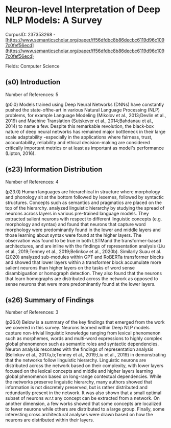 # Neuron-level Interpretation of Deep NLP Models: A Survey

CorpusID: 237353268 - [https://www.semanticscholar.org/paper/ff56dfdbc8b86decbc6119d96c1097c0fef56ecd](https://www.semanticscholar.org/paper/ff56dfdbc8b86decbc6119d96c1097c0fef56ecd)

Fields: Computer Science

## (s0) Introduction
Number of References: 5

(p0.0) Models trained using Deep Neural Networks (DNNs) have constantly pushed the state-ofthe-art in various Natural Language Processing (NLP) problems, for example Language Modeling (Mikolov et al., 2013;Devlin et al., 2019) and Machine Translation (Sutskever et al., 2014;Bahdanau et al., 2014) to name a few. Despite this remarkable revolution, the black-box nature of deep neural networks has remained major bottleneck in their large scale adaptability -especially in the applications where fairness, trust, accountability, reliability and ethical decision-making are considered critically important metrics or at least as important as model's performance (Lipton, 2016).
## (s23) Information Distribution
Number of References: 4

(p23.0) Human languages are hierarchical in structure where morphology and phonology sit at the bottom followed by lexemes, followed by syntactic structures. Concepts such as semantics and pragmatics are placed on the top of the hierarchy.  analyzed linguistic hierarchy by studying the spread of neurons across layers in various pre-trained language models. They extracted salient neurons with respect to different linguistic concepts (e.g. morphology and syntax) and found that neurons that capture word morphology were predominantly found in the lower and middle layers and those learning about syntax were found at the higher layers. The observation was found to be true in both LSTMand the transformer-based architectures, and are inline with the findings of representation analysis (Liu et al., 2019;Tenney et al., 2019;Belinkov et al., 2020b). Similarly Suau et al. (2020) analyzed sub-modules within GPT and RoBERTa transformer blocks and showed that lower layers within a transformer block accumulate more salient neurons than higher layers on the tasks of word sense disambiguation or homograph detection. They also found that the neurons that learn homographs are distributed across the network as opposed to sense neurons that were more predominantly found at the lower layers.
## (s26) Summary of Findings
Number of References: 3

(p26.0) Below is a summary of the key findings that emerged from the work we covered in this survey. Neurons learned within Deep NLP models capture non-trivial linguistic knowledge ranging from lexical phenomenon such as morphemes, words and multi-word expressions to highly complex global phenomenon such as semantic roles and syntactic dependencies. Neuron analysis resonates with the findings of representation analysis (Belinkov et al., 2017a,b;Tenney et al., 2019;Liu et al., 2019) in demonstrating that the networks follow linguistic hierarchy. Linguistic neurons are distributed across the network based on their complexity, with lower layers focused on the lexical concepts and middle and higher layers learning global phenomenon based on long-range contextual dependencies. While the networks preserve linguistic hierarchy, many authors showed that information is not discretely preserved, but is rather distributed and redundantly present in the network. It was also shown that a small optimal subset of neurons w.r.t any concept can be extracted from a network. On another dimension, a few works showed that some concepts are localized to fewer neurons while others are distributed to a large group. Finally, some interesting cross architectural analyses were drawn based on how the neurons are distributed within their layers.
